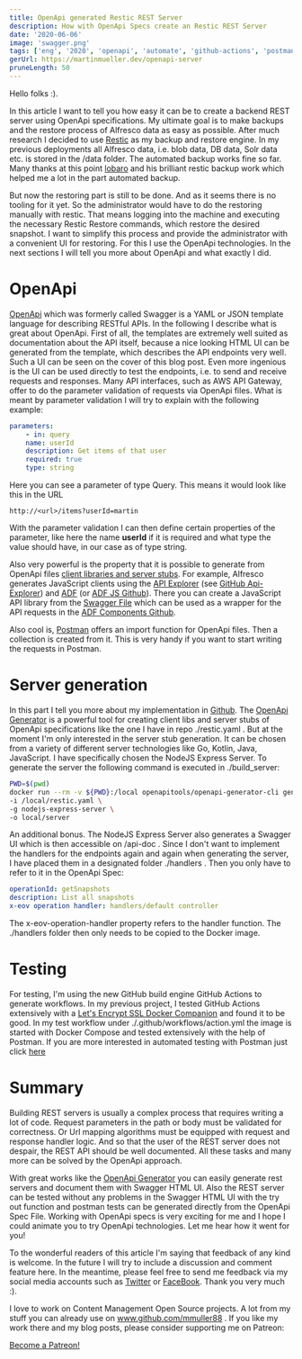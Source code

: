```yaml
---
title: OpenApi generated Restic REST Server
description: How with OpenApi Specs create an Restic REST Server
date: '2020-06-06'
image: 'swagger.png'
tags: ['eng', '2020', 'openapi', 'automate', 'github-actions', 'postman']
gerUrl: https://martinmueller.dev/openapi-server
pruneLength: 50
---
```


Hello folks :).

In this article I want to tell you how easy it can be to create a backend REST server using OpenApi specifications. My ultimate goal is to make backups and the restore process of Alfresco data as easy as possible. After much research I decided to use [Restic](https://github.com/restic/restic) as my backup and restore engine. In my previous deployments all Alfresco data, i.e. blob data, DB data, Solr data etc. is stored in the /data folder. The automated backup works fine so far. Many thanks at this point [lobaro](https://github.com/lobaro/restic-backup-docker) and his brilliant restic backup work which helped me a lot in the part automated backup.

But now the restoring part is still to be done. And as it seems there is no tooling for it yet. So the administrator would have to do the restoring manually with restic. That means logging into the machine and executing the necessary Restic Restore commands, which restore the desired snapshot. I want to simplify this process and provide the administrator with a convenient UI for restoring. For this I use the OpenApi technologies. In the next sections I will tell you more about OpenApi and what exactly I did.

# OpenApi
[OpenApi](https://swagger.io/docs/specification/about/) which was formerly called Swagger is a YAML or JSON template language for describing RESTful APIs. In the following I describe what is great about OpenApi. First of all, the templates are extremely well suited as documentation about the API itself, because a nice looking HTML UI can be generated from the template, which describes the API endpoints very well. Such a UI can be seen on the cover of this blog post. Even more ingenious is the UI can be used directly to test the endpoints, i.e. to send and receive requests and responses. Many API interfaces, such as AWS API Gateway, offer to do the parameter validation of requests via OpenApi files. What is meant by parameter validation I will try to explain with the following example:

```YAML
parameters:
    - in: query
    name: userId
    description: Get items of that user
    required: true
    type: string
```

Here you can see a parameter of type Query. This means it would look like this in the URL
```
http://<url>/items?userId=martin
```

With the parameter validation I can then define certain properties of the parameter, like here the name **userId** if it is required and what type the value should have, in our case as of type string.

Also very powerful is the property that it is possible to generate from OpenApi files [client libraries and server stubs](https://swagger.io/tools/swagger-codegen/). For example, Alfresco generates JavaScript clients using the [API Explorer](https://api-explorer.alfresco.com/api-explorer/) (see [GitHub Api-Explorer](https://github.com/Alfresco/rest-api-explorer)) and [ADF](https://www.alfresco.com/abn/adf/) (or [ADF JS Github](https://github.com/Alfresco/alfresco-js-api)). There you can create a JavaScript API library from the [Swagger File](https://github.com/Alfresco/rest-api-explorer/blob/master/src/main/webapp/definitions/alfresco-core.yaml) which can be used as a wrapper for the API requests in the [ADF Components Github](https://github.com/Alfresco/alfresco-ng2-components).

Also cool is, [Postman](https://www.postman.com/automated-testing) offers an import function for OpenApi files. Then a collection is created from it. This is very handy if you want to start writing the requests in Postman.

# Server generation
In this part I tell you more about my implementation in [Github](https://github.com/mmuller88/restic-backup-restore-docker/). The [OpenApi Generator](https://github.com/OpenAPITools/openapi-generator-cli) is a powerful tool for creating client libs and server stubs of OpenApi specifications like the one I have in repo ./restic.yaml . But at the moment I'm only interested in the server stub generation. It can be chosen from a variety of different server technologies like Go, Kotlin, Java, JavaScript. I have specifically chosen the NodeJS Express Server. To generate the server the following command is executed in ./build_server:

```BASH
PWD=$(pwd)
docker run --rm -v ${PWD}:/local openapitools/openapi-generator-cli generate \
-i /local/restic.yaml \
-g nodejs-express-server \
-o local/server
```

An additional bonus. The NodeJS Express Server also generates a Swagger UI which is then accessible on /api-doc . Since I don't want to implement the handlers for the endpoints again and again when generating the server, I have placed them in a designated folder ./handlers . Then you only have to refer to it in the OpenApi Spec:

```YAML
operationId: getSnapshots
description: List all snapshots
x-eov operation handler: handlers/default controller
```

The x-eov-operation-handler property refers to the handler function. The ./handlers folder then only needs to be copied to the Docker image.

# Testing
For testing, I'm using the new GitHub build engine GitHub Actions to generate workflows. In my previous project, I tested GitHub Actions extensively with a [Let's Encrypt SSL Docker Companion](https://martinmueller.dev/alf-lets-encrypt-eng) and found it to be good. In my test workflow under ./.github/workflows/action.yml the image is started with Docker Compose and tested extensively with the help of Postman. If you are more interested in automated testing with Postman just click [here](https://martinmueller.dev/tags/postman)

# Summary
Building REST servers is usually a complex process that requires writing a lot of code. Request parameters in the path or body must be validated for correctness. Or Url mapping algorithms must be equipped with request and response handler logic. And so that the user of the REST server does not despair, the REST API should be well documented. All these tasks and many more can be solved by the OpenApi approach. 

With great works like the [OpenApi Generator](https://github.com/OpenAPITools/openapi-generator-cli) you can easily generate rest servers and document them with Swagger HTML UI. Also the REST server can be tested without any problems in the Swagger HTML UI with the try out function and postman tests can be generated directly from the OpenApi Spec File. Working with OpenApi specs is very exciting for me and I hope I could animate you to try OpenApi technologies. Let me hear how it went for you!

To the wonderful readers of this article I'm saying that feedback of any kind is welcome. In the future I will try to include a discussion and comment feature here. In the meantime, please feel free to send me feedback via my social media accounts such as [Twitter](https://twitter.com/MartinMueller_) or [FaceBook](https://www.facebook.com/martin.muller.10485). Thank you very much :).

I love to work on Content Management Open Source projects. A lot from my stuff you can already use on www.github.com/mmuller88 . If you like my work there and my blog posts, please consider supporting me on Patreon:

<a href="https://www.patreon.com/bePatron?u=29010217" data-patreon-widget-type="become-patron-button">Become a Patreon!</a><script async src="https://c6.patreon.com/becomePatronButton.bundle.js"></script>